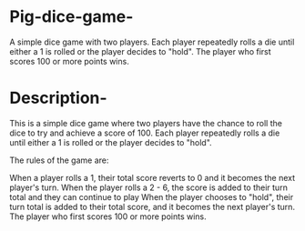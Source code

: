 # Pig-dice-game-
A simple dice game with two players. Each player repeatedly rolls a die until either a 1 is rolled or the player decides to "hold". The player who first scores 100 or more points wins.
# Description-
This is a simple dice game where two players have the chance to roll the dice to try and achieve a score of 100. Each player repeatedly rolls a die until either a 1 is rolled or the player decides to "hold".

The rules of the game are:

When a player rolls a 1, their total score reverts to 0 and it becomes the next player's turn.
When the player rolls a 2 - 6, the score is added to their turn total and they can continue to play
When the player chooses to "hold", their turn total is added to their total score, and it becomes the next player's turn.
The player who first scores 100 or more points wins.

